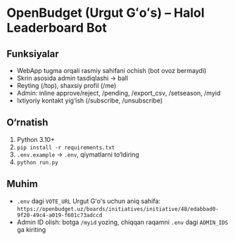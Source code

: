 # OpenBudget (Urgut Gʻoʻs) – Halol Leaderboard Bot

## Funksiyalar
- WebApp tugma orqali rasmiy sahifani ochish (bot ovoz bermaydi)
- Skrin asosida admin tasdiqlashi → ball
- Reyting (/top), shaxsiy profil (/me)
- Admin: inline approve/reject, /pending, /export_csv, /setseason, /myid
- Ixtiyoriy kontakt yig‘ish (/subscribe, /unsubscribe)

## O‘rnatish
1) Python 3.10+
2) `pip install -r requirements.txt`
3) `.env.example` → `.env`, qiymatlarni to‘ldiring
4) `python run.py`

## Muhim
- `.env` dagi `VOTE_URL` Urgut Gʻoʻs uchun aniq sahifa:
  `https://openbudget.uz/boards/initiatives/initiative/48/edabbad0-9f20-49c4-a019-f601c73adccd`
- Admin ID olish: botga `/myid` yozing, chiqqan raqamni `.env` dagi `ADMIN_IDS` ga kiriting
